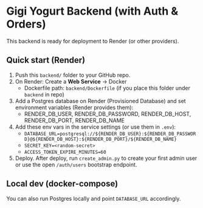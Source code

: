 # Gigi Yogurt Backend (with Auth & Orders)

This backend is ready for deployment to Render (or other providers).

## Quick start (Render)
1. Push this `backend/` folder to your GitHub repo.
2. On Render: Create a **Web Service** -> Docker
   - Dockerfile path: `backend/Dockerfile` (if you place this folder under `backend` in repo)
3. Add a Postgres database on Render (Provisioned Database) and set environment variables (Render provides them):
   - RENDER_DB_USER, RENDER_DB_PASSWORD, RENDER_DB_HOST, RENDER_DB_PORT, RENDER_DB_NAME
4. Add these env vars in the service settings (or use them in `.env`):
   - `DATABASE_URL=postgresql://${RENDER_DB_USER}:${RENDER_DB_PASSWORD}@${RENDER_DB_HOST}:${RENDER_DB_PORT}/${RENDER_DB_NAME}`
   - `SECRET_KEY=<random-secret>`
   - `ACCESS_TOKEN_EXPIRE_MINUTES=60`
5. Deploy. After deploy, run `create_admin.py` to create your first admin user or use the open `/auth/users` bootstrap endpoint.

## Local dev (docker-compose)
You can also run Postgres locally and point `DATABASE_URL` accordingly.
